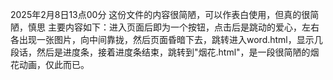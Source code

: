 2025年2月8日13点00分 
这份文件的内容很简陋，可以作表白使用，但真的很简陋，慎思
主要内容如下：进入页面后即为一个按钮，点击后是跳动的爱心，左右各出现一张图片，向中间靠拢，然后页面昏暗下去，跳转进入word.html，显示几段话，然后是进度条，接着进度条结束，跳转到"烟花.html"，是一段很简陋的烟花动画，仅此而已。
